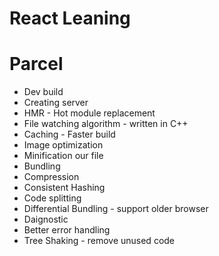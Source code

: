 # React Leaning

# Parcel
- Dev build
- Creating server
- HMR - Hot module replacement
- File watching algorithm - written in C++
- Caching - Faster build
- Image optimization
- Minification our file
- Bundling
- Compression
- Consistent Hashing
- Code splitting
- Differential Bundling - support older browser
- Daignostic
- Better error handling
- Tree Shaking - remove unused code